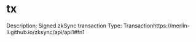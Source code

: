 # tx

Description: Signed zkSync transaction
Type: Transactionhttps://merlin-li.github.io/zksync/api/api1#fn1